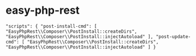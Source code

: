 # easy-php-rest


`"scripts": {
        "post-install-cmd": [
            "EasyPhpRest\\Composer\\PostInstall::createDirs",
            "EasyPhpRest\\Composer\\PostInstall::injectAutoload"
        ],
        "post-update-cmd": [
            "EasyPhpRest\\Composer\\PostInstall::createDirs",
            "EasyPhpRest\\Composer\\PostInstall::injectAutoload"
        ]
    }`

